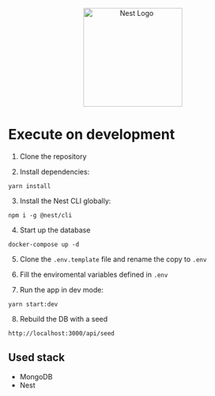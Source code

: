 <p align="center">
  <a href="http://nestjs.com/" target="blank"><img src="https://nestjs.com/img/logo-small.svg" width="200" alt="Nest Logo" /></a>
</p>

# Execute on development 

1. Clone the repository

2. Install dependencies:
```
yarn install
```

3. Install the Nest CLI globally:
```
npm i -g @nest/cli
```

4. Start up the database
```
docker-compose up -d
```

5. Clone the ```.env.template``` file and rename the copy to ```.env```

6. Fill the enviromental variables defined in ```.env``` 

7. Run the app in dev mode:
```
yarn start:dev
```

8. Rebuild the DB with a seed
```
http://localhost:3000/api/seed
```

## Used stack
* MongoDB
* Nest
